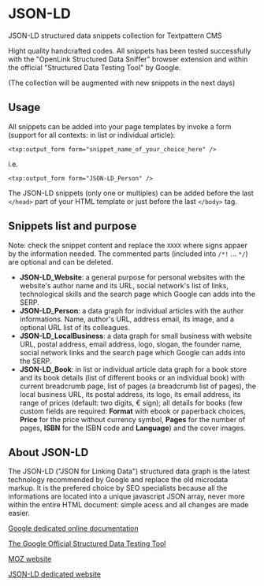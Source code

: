 # JSON-LD
JSON-LD structured data snippets collection for Textpattern CMS

Hight quality handcrafted codes. All snippets has been tested successfully with the "OpenLink Structured Data Sniffer" browser extension and within the official "Structured Data Testing Tool" by Google.

(The collection will be augmented with new snippets in the next days)

## Usage

All snippets can be added into your page templates by invoke a form (support for all contexts: in list or individual article):

    <txp:output_form form="snippet_name_of_your_choice_here" />

i.e.

    <txp:output_form form="JSON-LD_Person" />

The JSON-LD snippets (only one or multiples) can be added before the last `</head>` part of your HTML template or just before the last `</body>` tag.


## Snippets list and purpose

Note: check the snippet content and replace the `XXXX` where signs appaer by the information needed. The commented parts (included into `/*!` ... `*/`) are optional and can be deleted.

+ **JSON-LD_Website**: a general purpose for personal websites with the website's author name and its URL, social network's list of links, technological skills and the search page which Google can adds into the SERP.
+ **JSON-LD_Person**: a data graph for individual articles with the author informations. Name, author's URL, address email, its image, and a optional URL list of its colleagues.
+ **JSON-LD_LocalBusiness**: a data graph for small business with website URL, postal address, email address, logo, slogan, the founder name, social network links and the search page which Google can adds into the SERP.
+ **JSON-LD_Book**: in list or individual article data graph for a book store and its book details (list of different books or an individual book) with current breadcrumb page, list of pages (a breadcrumb list of pages), the local business URL, its postal address, its logo, its email address, its range of prices (default: two digits, € sign); all details for books (few custom fields are required: **Format** with ebook or paperback choices, **Price** for the price without currency symbol, **Pages** for the number of pages, **ISBN** for the ISBN code and **Language**) and the cover images.

## About JSON-LD

The JSON-LD ("JSON for Linking Data") structured data graph is the latest technology recommended by Google and replace the old microdata markup. It is the prefered choice by SEO specialists because all the informations are located into a unique javascript JSON array, never more within the entire HTML document: simple acess and all changes are made easier.

[Google dedicated online documentation](https://developers.google.com/schemas/formats/json-ld)

[The Google Official Structured Data Testing Tool](https://search.google.com/structured-data/testing-tool)

[MOZ website](https://moz.com/blog/using-google-tag-manager-to-dynamically-generate-schema-org-json-ld-tags)

[JSON-LD dedicated website](json-ld.org/)
